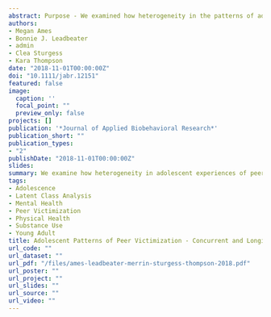 ```yaml
---
abstract: Purpose - We examined how heterogeneity in the patterns of adolescent experiences of different types and severity of peer victimization is associated with concurrent and longitudinal mental health, substance use, and physical health. Method - Data come from a randomly recruited community-based sample of youth (T1 ages 12–18; N = 662; 52% female) followed biennially across 10 years (T6 ages 22–29; n = 478; 55% female). Results - Using latent class analysis, we identified four classes of adolescent peer victimization - Low victimization (63%), Physical victimization only (15%), Relational victimization only (17%), and Poly-victimization (6%). Youth in the Poly-victimization class reported the most detrimental health consequences in adolescence (e.g., internalizing and externalizing symptoms, illicit drug use, physical symptoms, poor physical self-concept, physical activity) and in young adulthood (e.g., depressive symptoms, sleep problems). Youth in the Relational and Physical victimization classes also reported health problems, some of which persisted into young adulthood. Youth in the Low victimization class reported the fewest health concerns. Conclusions - Findings add to our understanding of how different types of adolescent victimization are related to mental health, substance use, and physical health problems both within adolescence and long-term.
authors:
- Megan Ames
- Bonnie J. Leadbeater
- admin
- Clea Sturgess
- Kara Thompson
date: "2018-11-01T00:00:00Z"
doi: "10.1111/jabr.12151"
featured: false
image:
  caption: ''
  focal_point: ""
  preview_only: false
projects: []
publication: '*Journal of Applied Biobehavioral Research*'
publication_short: ""
publication_types:
- "2"
publishDate: "2018-11-01T00:00:00Z"
slides: 
summary: We examine how heterogeneity in adolescent experiences of peer victimization impact health in adolescence and young adulthood. We include multiple indicators of mental health - internalizing symptoms (i.e., depressive and anxiety symptoms), externalizing symptoms (i.e., attention deficit hyperactivity disorder (ADHD) symptoms, oppositional defiant disorder (ODD) symptoms, and conduct problems), and substance use (i.e., smoking, heavy drinking, marijuana and illicit drug use). We also use multiple measures of physical health - subjective health (i.e., physical symptoms and physical self-concept), health-promoting behaviors (i.e., physical activity, healthy eating practices, and sleep duration and problems), and cardiometabolic risks (i.e., BMI waist circumference, and hypertension). In examining young adult health, we directly control for earlier (i.e., baseline) symptoms in order account for stability in health over time.
tags:
- Adolescence
- Latent Class Analysis
- Mental Health
- Peer Victimization
- Physical Health
- Substance Use
- Young Adult
title: Adolescent Patterns of Peer Victimization - Concurrent and Longitudinal Health Correlates
url_code: ""
url_dataset: ""
url_pdf: "/files/ames-leadbeater-merrin-sturgess-thompson-2018.pdf"
url_poster: ""
url_project: ""
url_slides: ""
url_source: ""
url_video: ""
---
```

